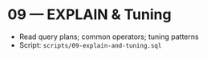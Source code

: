 # 09 — EXPLAIN & Tuning

- Read query plans; common operators; tuning patterns
- Script: `scripts/09-explain-and-tuning.sql`
